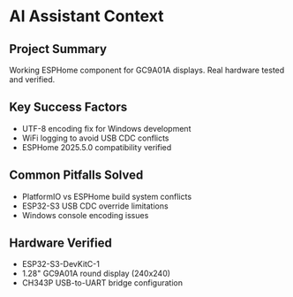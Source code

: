 # AI Assistant Context

## Project Summary
Working ESPHome component for GC9A01A displays. Real hardware tested and verified.

## Key Success Factors
- UTF-8 encoding fix for Windows development
- WiFi logging to avoid USB CDC conflicts
- ESPHome 2025.5.0 compatibility verified

## Common Pitfalls Solved
- PlatformIO vs ESPHome build system conflicts
- ESP32-S3 USB CDC override limitations
- Windows console encoding issues

## Hardware Verified
- ESP32-S3-DevKitC-1
- 1.28" GC9A01A round display (240x240)
- CH343P USB-to-UART bridge configuration